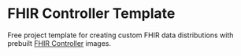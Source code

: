 # FHIR Controller Template

Free project template for creating custom FHIR data distributions with prebuilt [FHIR Controller](https://github.com/preston/fhir-controller) images.

